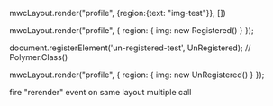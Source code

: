 mwcLayout.render("profile", {region:{text: "img-test"}}, [])

mwcLayout.render("profile", {
    region: {
        img: new Registered()
    }
});

document.registerElement('un-registered-test', UnRegistered); // Polymer.Class()

mwcLayout.render("profile", {
    region: {
        img: new UnRegistered()
    }
});

fire "rerender" event on same layout multiple call
